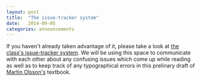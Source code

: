 ```yaml
---
layout: post
title:  "The issue-tracker system"
date:   2014-09-05
categories: announcements 
---
```


If you haven't already taken advantage of it, please take a look at [the
class's issue-tracker system][issues]. We will be using this space to
communicate with each other about any confusing issues which come up while
reading as well as to keep track of any typographical errors
in this prelinary draft of [Martin Olsson's][martin] textbook.

[issues]: https://github.com/dkrashen/stacks-issues
[martin]: http://math.berkeley.edu/~molsson/

